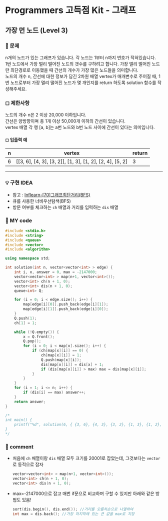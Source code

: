 # Programmers 고득점 Kit - 그래프

## 가장 먼 노드 (Level 3)

### 🌴 문제

n개의 노드가 있는 그래프가 있습니다. 각 노드는 1부터 n까지 번호가 적혀있습니다.<br>
1번 노드에서 가장 멀리 떨어진 노드의 갯수를 구하려고 합니다. 가장 멀리 떨어진 노드란 최단경로로 이동했을 때 간선의 개수가 가장 많은 노드들을 의미합니다.<br>
노드의 개수 n, 간선에 대한 정보가 담긴 2차원 배열 vertex가 매개변수로 주어질 때, 1번 노드로부터 가장 멀리 떨어진 노드가 몇 개인지를 return 하도록 solution 함수를 작성해주세요.

### ◻ 제한사항

노드의 개수 n은 2 이상 20,000 이하입니다.<br>
간선은 양방향이며 총 1개 이상 50,000개 이하의 간선이 있습니다.<br>
vertex 배열 각 행 [a, b]는 a번 노드와 b번 노드 사이에 간선이 있다는 의미입니다.

#### ◻ 입출력 예

| n   | vertex                                                   | return |
| --- | -------------------------------------------------------- | ------ |
| 6   | [[3, 6], [4, 3], [3, 2]], [1, 3], [1, 2], [2, 4], [5, 2] | 3      |

---

### 💡 구현 IDEA

- 참고 : [Inflearn-[70]그래프최단거리(BFS)](<https://github.com/healing99/algorithm/blob/master/Inflearn/%5B70%5D%20%EA%B7%B8%EB%9E%98%ED%94%84%EC%B5%9C%EB%8B%A8%EA%B1%B0%EB%A6%AC(BFS).md>)
- 큐를 사용한 너비우선탐색(BFS)<br>
- 방문 여부를 체크하는 `ch` 배열과 거리를 입력하는 `dis` 배열

### 🤠 MY code

```c++
#include <stdio.h>
#include <string>
#include <queue>
#include <vector>
#include <algorithm>

using namespace std;

int solution(int n, vector<vector<int> > edge) {
    int i, x, answer = 0, max = -2147000;
    vector<vector<int> > map(n+1, vector<int>());
    vector<int> ch(n + 1, 0);
    vector<int> dis(n + 1, 0);
    queue<int> Q;

    for (i = 0; i < edge.size(); i++) {
        map[edge[i][0]].push_back(edge[i][1]);
        map[edge[i][1]].push_back(edge[i][0]);
    }
    Q.push(1);
    ch[1] = 1;

    while (!Q.empty()) {
        x = Q.front();
        Q.pop();
        for (i = 0; i < map[x].size(); i++) {
            if (ch[map[x][i]] == 0) {
                ch[map[x][i]] = 1;
                Q.push(map[x][i]);
                dis[map[x][i]] = dis[x] + 1;
                if (dis[map[x][i]] > max) max = dis[map[x][i]];
            }
        }
    }
    for (i = 1; i <= n; i++) {
        if (dis[i] == max) answer++;
    }
    return answer;
}

/*
int main() {
    printf("%d", solution(6, { {3, 6}, {4, 3}, {3, 2}, {1, 3}, {1, 2}, {2, 4}, {5, 2} }));
}
*/
```

### 📙 comment

- 처음에 `ch` 배열이랑 `dis` 배열 모두 크기를 20001로 잡았는데, 그것보다는 `vector`로 동적으로 잡자
  ```c++
  vector<vector<int> > map(n+1, vector<int>());
  vector<int> ch(n + 1, 0);
  vector<int> dis(n + 1, 0);
  ```
- max=-2147000으로 잡고 매번 if문으로 비교하며 구할 수 있지만 아래와 같은 방법도 있음!
  ```c++
  sort(dis.begin(), dis.end()); //거리를 오름차순으로 나열하여
  int max = dis.back(); //가장 마지막에 있는 큰 값을 max로 지정
  ```
